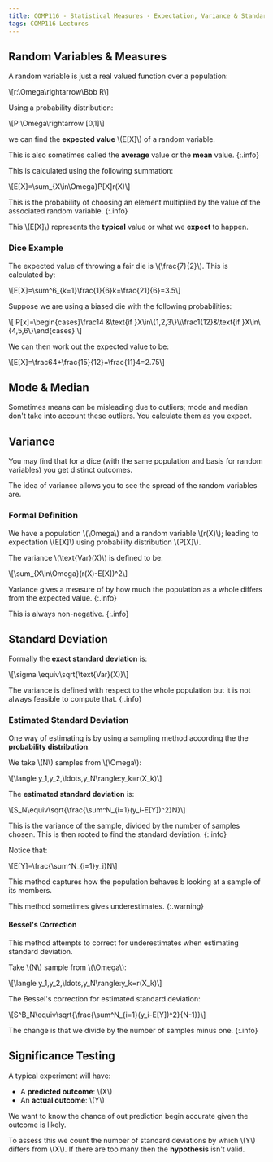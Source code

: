 ```yaml
---
title: COMP116 - Statistical Measures - Expectation, Variance & Standard Deviation
tags: COMP116 Lectures
---
```

## Random Variables & Measures
A random variable is just a real valued function over a population:

&#92;[r:\Omega\rightarrow\Bbb R&#92;]

Using a probability distribution:

&#92;[P:\Omega\rightarrow [0,1]&#92;]

we can find the **expected value** &#92;(E[X]&#92;) of a random variable. 

This is also sometimes called the **average** value or the **mean** value.
{:.info}

This is calculated using the following summation:

&#92;[E[X]=\sum&#95;&#123;X\in\Omega}P[X]r(X)&#92;]

This is the probability of choosing an element multiplied by the value of the associated random variable.
{:.info}

This &#92;(E[X]&#92;) represents the **typical** value or what we **expect** to happen.

### Dice Example
The expected value of throwing a fair die is &#92;(\frac{7}{2}&#92;). This is calculated by:

&#92;[E[X]=\sum^6&#95;&#123;k=1}\frac{1}{6}k=\frac{21}{6}=3.5&#92;]

Suppose we are using a biased die with the following probabilities:

&#92;[
P[x]=\begin{cases}\frac14 &\text{if }X\in&#92;{1,2,3&#92;}&#92;&#92;\frac1{12}&\text{if }X\in&#92;{4,5,6&#92;}\end{cases}
&#92;]

We can then work out the expected value to be:

&#92;[E[X]=\frac64+\frac{15}{12}=\frac{11}4=2.75&#92;]

## Mode & Median
Sometimes means can be misleading due to outliers; mode and median don't take into account these outliers. You calculate them as you expect.

## Variance
You may find that for a dice (with the same population and basis for random variables) you get distinct outcomes.

The idea of variance allows you to see the spread of the random variables are.

### Formal Definition
We have a population &#92;(\Omega&#92;) and a random variable &#92;(r(X)&#92;); leading to expectation &#92;(E[X]&#92;) using probability distribution &#92;(P[X]&#92;).

The variance &#92;(\text{Var}(X)&#92;) is defined to be:

&#92;[\sum&#95;&#123;X\in\Omega}(r(X)-E[X])^2&#92;]

Variance gives a measure of by how much the population as a whole differs from the expected value.
{:.info}

This is always non-negative.
{:.info}

## Standard Deviation
Formally the **exact standard deviation** is:

&#92;[\sigma \equiv\sqrt{\text{Var}(X)}&#92;]

The variance is defined with respect to the whole population but it is not always feasible to compute that.
{:.info}

### Estimated Standard Deviation
One way of estimating is by using a sampling method according the the **probability distribution**.

We take &#92;(N&#92;) samples from &#92;(\Omega&#92;):

&#92;[\langle y_1,y_2,\ldots,y_N\rangle:y_k=r(X_k)&#92;]

The **estimated standard deviation** is:

&#92;[S_N\equiv\sqrt{\frac{\sum^N&#95;&#123;i=1}(y_i-E[Y])^2}N}&#92;]

This is the variance of the sample, divided by the number of samples chosen. This is then rooted to find the standard deviation.
{:.info}

Notice that:

&#92;[E[Y]=\frac{\sum^N&#95;&#123;i=1}y_i}N&#92;]

This method captures how the population behaves b looking at a sample of its members.

This method sometimes gives underestimates.
{:.warning}

#### Bessel's Correction
This method attempts to correct for underestimates when estimating standard deviation.

Take &#92;(N&#92;) sample from &#92;(\Omega&#92;):

&#92;[\langle y_1,y_2,\ldots,y_N\rangle:y_k=r(X_k)&#92;]

The Bessel's correction for estimated standard deviation:

&#92;[S^B_N\equiv\sqrt{\frac{\sum^N&#95;&#123;i=1}(y_i-E[Y])^2}{N-1}}&#92;]
 
The change is that we divide by the number of samples minus one.
{:.info}

## Significance Testing
A typical experiment will have:

* A **predicted outcome**: &#92;(X&#92;)
* An **actual outcome**: &#92;(Y&#92;)

We want to know the chance of out prediction begin accurate given the outcome is likely.

To assess this we count the number of standard deviations by which &#92;(Y&#92;) differs from &#92;(X&#92;). If there are too many then the **hypothesis** isn't valid.
